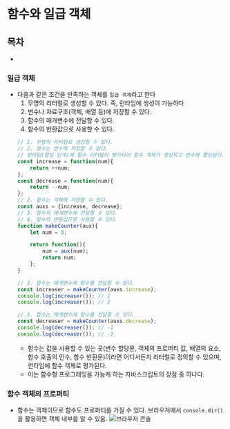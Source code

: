 # 함수와 일급 객체
## 목차
- [](#)


### 일급 객체
- 다음과 같은 조건을 만족하는 객체를 `일급 객체`라고 한다
    1. 무명의 리터럴로 생성할 수 있다. 즉, 런타임에 생성이 가능하다
    2. 변수나 자료구조(객체, 배열 등)에 저장할 수 있다.
    3. 함수의 매개변수에 전달할 수 있다.
    4. 함수의 반환값으로 사용할 수 있다.
    ```javascript
    // 1. 무명의 리터럴로 생성할 수 있다.
    // 2. 함수는 변수에 저장할 수 있다.
    // 런타임(할당 단계)에 함수 리터럴이 평가되어 함수 객체가 생성되고 변수에 할당된다.
    const increase = function(num){
        return ++num;
    };
    const decrease = function(num){
        return --num;
    };
    // 2. 함수는 객체에 저장할 수 있다.
    const auxs = {increase, decrease};
    // 3. 함수의 매개변수에 전달할 수 있다.
    // 4. 함수의 반환값으로 사용할 수 있다.
    function makeCounter(aux){
        let num = 0;

        return function(){
            num = aux(num);
            return num;
        };
    }

    // 3. 함수는 매개변수에 함수를 전달할 수 있다.
    const increaser = makeCounter(auxs.increase);
    console.log(increaser()); // 1
    console.log(increaser()); // 2

    // 3. 함수는 매개변수에 함수를 전달할 수 있다.
    const decreaser = makeCounter(auxs.decrease);
    console.log(decreaser()); // -1
    console.log(decreaser()); // -2
    ```
    - 함수는 값을 사용할 수 있는 곳(변수 할당문, 객체의 프로퍼티 값, 배열의 요소, 함수 호출의 인수, 함수 반환문)이라면 어디서든지 리터럴로 정의할 수 있으며, 런타임에 함수 객체로 평가된다.
    - 이는 함수형 프로그래밍을 가능케 하는 자바스크립트의 장점 중 하나다.
### 함수 객체의 프로퍼티
- 함수는 객체이므로 함수도 프로퍼티를 가질 수 있다. 브라우저에서 `console.dir()`을 활용하면 객체 내부를 알 수 있음.
    ![브라우저 콘솔](#../image/image1.jpg)